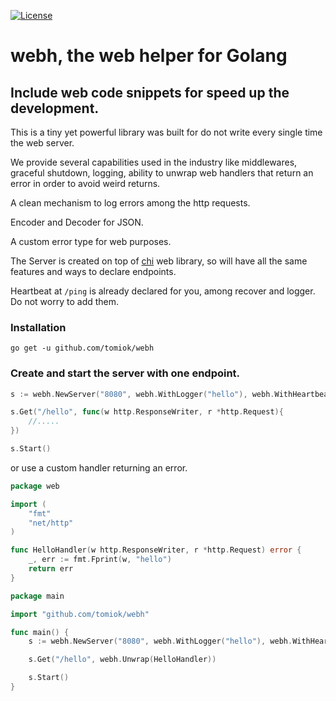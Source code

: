[![License](https://img.shields.io/github/license/tomiok/webh?style=for-the-badge)](https://github.com/tomiok/webh/blob/master/LICENSE)

# webh, the web helper for Golang

## Include web code snippets for speed up the development.


This is a tiny yet powerful library was built for do not write every single
time the web server.

We provide several capabilities used in the industry like
middlewares, graceful shutdown, logging, ability to unwrap web handlers that return an
error in order to avoid weird returns.

A clean mechanism to log errors among the http requests.

Encoder and Decoder for JSON.

A custom error type for web purposes.

The Server is created on top of [chi](https://go-chi.io) web library, so will have all
the same features and ways to declare endpoints.


Heartbeat at `/ping` is already declared for you, among recover and logger. Do not worry to add them.

### Installation

```shell
go get -u github.com/tomiok/webh
```

### Create and start the server with one endpoint.
```go
s := webh.NewServer("8080", webh.WithLogger("hello"), webh.WithHeartbeat("/ping"))

s.Get("/hello", func(w http.ResponseWriter, r *http.Request){
	//.....
})

s.Start()
```

or use a custom handler returning an error.

```go
package web

import (
	"fmt"
	"net/http"
)

func HelloHandler(w http.ResponseWriter, r *http.Request) error {
	_, err := fmt.Fprint(w, "hello")
	return err
}
```
```go
package main

import "github.com/tomiok/webh"

func main() {
	s := webh.NewServer("8080", webh.WithLogger("hello"), webh.WithHeartbeat("/ping"))

	s.Get("/hello", webh.Unwrap(HelloHandler))

	s.Start()
}
```